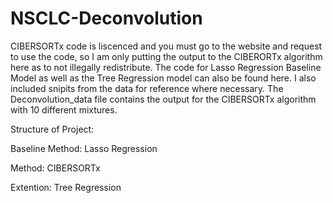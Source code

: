 # NSCLC-Deconvolution

CIBERSORTx code is liscenced and you must go to the website and request to use the code, so I am only putting the output to the CIBERORTx algorithm here as to not illegally redistribute. The code for Lasso Regression Baseline Model as well as the Tree Regression model can also be found here. I also included snipits from the data for reference where necessary. The Deconvolution_data file contains the output for the CIBERSORTx algorithm with 10 different mixtures.


Structure of Project:

Baseline Method: Lasso Regression

Method: CIBERSORTx 

Extention: Tree Regression 
